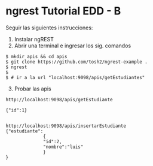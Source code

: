 # ngrest Tutorial EDD - B


Seguir las siguientes instrucciones:

1. Instalar ngREST
2. Abrir una terminal e ingresar los sig. comandos

```
$ mkdir apis && cd apis
$ git clone https://github.com/tosh2/ngrest-example .
$ ngrest
$
$ # ir a la url "localhost:9098/apis/getEstudiantes"
```

3. Probar las apis
```
http://localhost:9098/apis/getEstudiante

{"id":1}


http://localhost:9098/apis/insertarEstudiante
{"estudiante":
              {
              "id":2,
              "nombre":"luis"
              }
}

```
